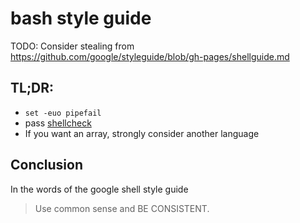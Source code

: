 # bash style guide

TODO: Consider stealing from https://github.com/google/styleguide/blob/gh-pages/shellguide.md

## TL;DR:
* `set -euo pipefail`
* pass [shellcheck](https://www.shellcheck.net/)
* If you want an array, strongly consider another language

## Conclusion
In the words of the google shell style guide
> Use common sense and BE CONSISTENT.
